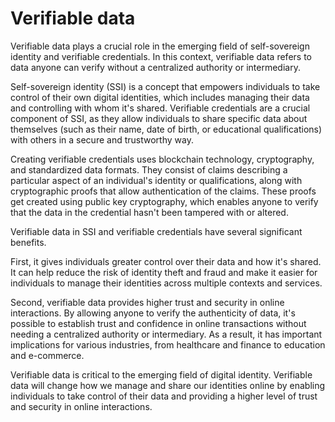 # Verifiable data

Verifiable data plays a crucial role in the emerging field of self-sovereign identity and verifiable credentials. In this context, verifiable data refers to data anyone can verify without a centralized authority or intermediary.

Self-sovereign identity (SSI) is a concept that empowers individuals to take control of their own digital identities, which includes managing their data and controlling with whom it's shared. Verifiable credentials are a crucial component of SSI, as they allow individuals to share specific data about themselves (such as their name, date of birth, or educational qualifications) with others in a secure and trustworthy way.

Creating verifiable credentials uses blockchain technology, cryptography, and standardized data formats. They consist of claims describing a particular aspect of an individual's identity or qualifications, along with cryptographic proofs that allow authentication of the claims. These proofs get created using public key cryptography, which enables anyone to verify that the data in the credential hasn't been tampered with or altered.

Verifiable data in SSI and verifiable credentials have several significant benefits.

First, it gives individuals greater control over their data and how it's shared. It can help reduce the risk of identity theft and fraud and make it easier for individuals to manage their identities across multiple contexts and services.

Second, verifiable data provides higher trust and security in online interactions. By allowing anyone to verify the authenticity of data, it's possible to establish trust and confidence in online transactions without needing a centralized authority or intermediary. As a result, it has important implications for various industries, from healthcare and finance to education and e-commerce.

Verifiable data is critical to the emerging field of digital identity. Verifiable data will change how we manage and share our identities online by enabling individuals to take control of their data and providing a higher level of trust and security in online interactions.